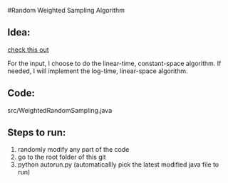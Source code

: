 #Random Weighted Sampling Algorithm

## Idea:
[check this out](http://blog.gainlo.co/index.php/2016/11/11/uber-interview-question-weighted-random-numbers/)

For the input, I choose to do the linear-time, constant-space algorithm.
If needed, I will implement the log-time, linear-space algorithm.

## Code:

src/WeightedRandomSampling.java


## Steps to run:

1. randomly modify any part of the code
2. go to the root folder of this git
3. python autorun.py (automaticallly pick the latest modified java file to run)
